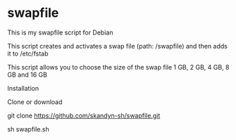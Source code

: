 # swapfile

This is my swapfile script for Debian

This script creates and activates a swap file (path: /swapfile) and then adds it to /etc/fstab

This script allows you to choose the size of the swap file 1 GB, 2 GB, 4 GB, 8 GB and 16 GB

Installation

Clone or download

git clone  https://github.com/skandyn-sh/swapfile.git  

sh swapfile.sh
